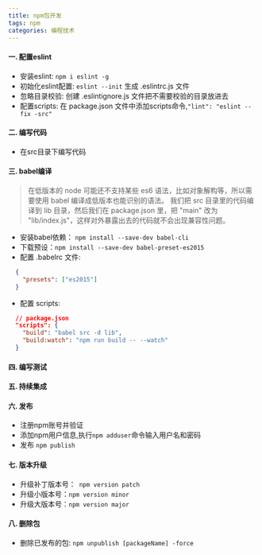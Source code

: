 ```yaml
---
title: npm包开发
tags: npm
categories: 编程技术
---
```


#### 一. 配置eslint

- 安装eslint: `npm i eslint -g`
- 初始化eslint配置: `eslint --init` 生成 .eslintrc.js 文件
- 忽略目录校验: 创建 .eslintignore.js 文件把不需要校验的目录放进去
- 配置scripts: 在 package.json 文件中添加scripts命令,`"lint": "eslint --fix -src"`

#### 二. 编写代码

- 在src目录下编写代码

#### 三. babel编译
> 在低版本的 node 可能还不支持某些 es6 语法，比如对象解构等，所以需要使用 babel 编译成低版本也能识别的语法。
> 我们把 src 目录里的代码编译到 lib 目录，然后我们在 package.json 里，把 "main" 改为 "lib/index.js"，这样对外暴露出去的代码就不会出现兼容性问题。

- 安装babel依赖： `npm install --save-dev babel-cli`
- 下载预设：`npm install --save-dev babel-preset-es2015`
- 配置 .babelrc 文件:
```json
  {
    "presets": ["es2015"]
  }
```
- 配置 scripts:
```json
  // package.json
  "scripts": {
    "build": "babel src -d lib",
    "build:watch": "npm run build -- --watch"
  }
```

#### 四. 编写测试
#### 五. 持续集成
#### 六. 发布

- 注册npm账号并验证
- 添加npm用户信息,执行`npm adduser`命令输入用户名和密码
- 发布 `npm publish`

#### 七. 版本升级

- 升级补丁版本号：` npm version patch`
- 升级小版本号：`npm version minor`
- 升级大版本号：`npm version major`

#### 八. 删除包

- 删除已发布的包: `npm unpublish [packageName] -force`